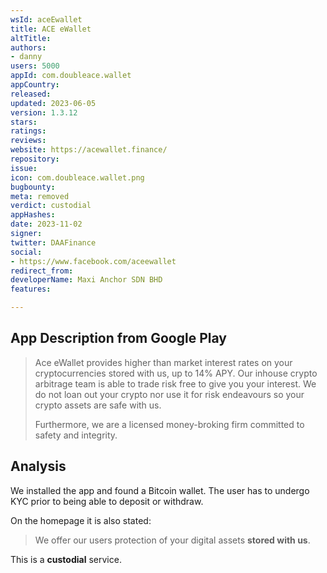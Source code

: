```yaml
---
wsId: aceEwallet
title: ACE eWallet
altTitle: 
authors:
- danny
users: 5000
appId: com.doubleace.wallet
appCountry: 
released: 
updated: 2023-06-05
version: 1.3.12
stars: 
ratings: 
reviews: 
website: https://acewallet.finance/
repository: 
issue: 
icon: com.doubleace.wallet.png
bugbounty: 
meta: removed
verdict: custodial
appHashes: 
date: 2023-11-02
signer: 
twitter: DAAFinance
social:
- https://www.facebook.com/aceewallet
redirect_from: 
developerName: Maxi Anchor SDN BHD
features: 

---
```


## App Description from Google Play 

> Ace eWallet provides higher than market interest rates on your cryptocurrencies stored with us, up to 14% APY. Our inhouse crypto arbitrage team is able to trade risk free to give you your interest. We do not loan out your crypto nor use it for risk endeavours so your crypto assets are safe with us.
>
> Furthermore, we are a licensed money-broking firm committed to safety and integrity. 

## Analysis 

We installed the app and found a Bitcoin wallet. The user has to undergo KYC prior to being able to deposit or withdraw. 

On the homepage it is also stated: 

>  We offer our users protection of your digital assets **stored with us**.

This is a **custodial** service.
